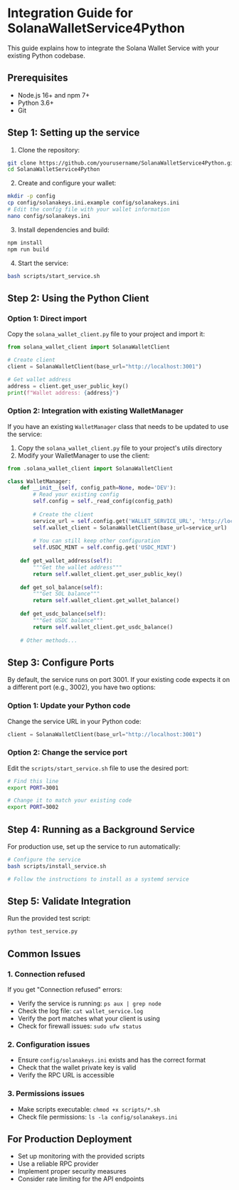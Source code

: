 # Integration Guide for SolanaWalletService4Python

This guide explains how to integrate the Solana Wallet Service with your existing Python codebase.

## Prerequisites

- Node.js 16+ and npm 7+
- Python 3.6+
- Git

## Step 1: Setting up the service

1. Clone the repository:
```bash
git clone https://github.com/yourusername/SolanaWalletService4Python.git
cd SolanaWalletService4Python
```

2. Create and configure your wallet:
```bash
mkdir -p config
cp config/solanakeys.ini.example config/solanakeys.ini
# Edit the config file with your wallet information
nano config/solanakeys.ini 
```

3. Install dependencies and build:
```bash
npm install
npm run build
```

4. Start the service:
```bash
bash scripts/start_service.sh
```

## Step 2: Using the Python Client

### Option 1: Direct import

Copy the `solana_wallet_client.py` file to your project and import it:

```python
from solana_wallet_client import SolanaWalletClient

# Create client
client = SolanaWalletClient(base_url="http://localhost:3001")

# Get wallet address
address = client.get_user_public_key()
print(f"Wallet address: {address}")
```

### Option 2: Integration with existing WalletManager

If you have an existing `WalletManager` class that needs to be updated to use the service:

1. Copy the `solana_wallet_client.py` file to your project's utils directory
2. Modify your WalletManager to use the client:

```python
from .solana_wallet_client import SolanaWalletClient

class WalletManager:
    def __init__(self, config_path=None, mode='DEV'):
        # Read your existing config
        self.config = self._read_config(config_path)
        
        # Create the client
        service_url = self.config.get('WALLET_SERVICE_URL', 'http://localhost:3001')
        self.wallet_client = SolanaWalletClient(base_url=service_url)
        
        # You can still keep other configuration
        self.USDC_MINT = self.config.get('USDC_MINT')
        
    def get_wallet_address(self):
        """Get the wallet address"""
        return self.wallet_client.get_user_public_key()
        
    def get_sol_balance(self):
        """Get SOL balance"""
        return self.wallet_client.get_wallet_balance()
    
    def get_usdc_balance(self):
        """Get USDC balance"""
        return self.wallet_client.get_usdc_balance()
        
    # Other methods...
```

## Step 3: Configure Ports

By default, the service runs on port 3001. If your existing code expects it on a different port (e.g., 3002), you have two options:

### Option 1: Update your Python code

Change the service URL in your Python code:

```python
client = SolanaWalletClient(base_url="http://localhost:3001")
```

### Option 2: Change the service port

Edit the `scripts/start_service.sh` file to use the desired port:

```bash
# Find this line
export PORT=3001

# Change it to match your existing code
export PORT=3002
```

## Step 4: Running as a Background Service

For production use, set up the service to run automatically:

```bash
# Configure the service
bash scripts/install_service.sh

# Follow the instructions to install as a systemd service
```

## Step 5: Validate Integration

Run the provided test script:

```bash
python test_service.py
```

## Common Issues

### 1. Connection refused

If you get "Connection refused" errors:
- Verify the service is running: `ps aux | grep node`
- Check the log file: `cat wallet_service.log`
- Verify the port matches what your client is using
- Check for firewall issues: `sudo ufw status`

### 2. Configuration issues

- Ensure `config/solanakeys.ini` exists and has the correct format
- Check that the wallet private key is valid
- Verify the RPC URL is accessible

### 3. Permissions issues

- Make scripts executable: `chmod +x scripts/*.sh`
- Check file permissions: `ls -la config/solanakeys.ini`

## For Production Deployment

- Set up monitoring with the provided scripts
- Use a reliable RPC provider
- Implement proper security measures
- Consider rate limiting for the API endpoints

